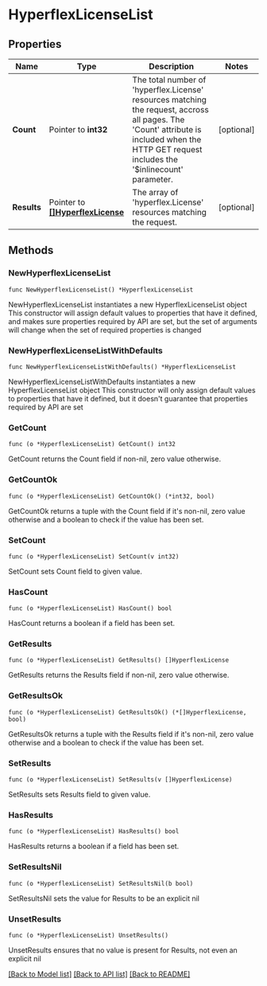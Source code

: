 # HyperflexLicenseList

## Properties

Name | Type | Description | Notes
------------ | ------------- | ------------- | -------------
**Count** | Pointer to **int32** | The total number of &#39;hyperflex.License&#39; resources matching the request, accross all pages. The &#39;Count&#39; attribute is included when the HTTP GET request includes the &#39;$inlinecount&#39; parameter. | [optional] 
**Results** | Pointer to [**[]HyperflexLicense**](HyperflexLicense.md) | The array of &#39;hyperflex.License&#39; resources matching the request. | [optional] 

## Methods

### NewHyperflexLicenseList

`func NewHyperflexLicenseList() *HyperflexLicenseList`

NewHyperflexLicenseList instantiates a new HyperflexLicenseList object
This constructor will assign default values to properties that have it defined,
and makes sure properties required by API are set, but the set of arguments
will change when the set of required properties is changed

### NewHyperflexLicenseListWithDefaults

`func NewHyperflexLicenseListWithDefaults() *HyperflexLicenseList`

NewHyperflexLicenseListWithDefaults instantiates a new HyperflexLicenseList object
This constructor will only assign default values to properties that have it defined,
but it doesn't guarantee that properties required by API are set

### GetCount

`func (o *HyperflexLicenseList) GetCount() int32`

GetCount returns the Count field if non-nil, zero value otherwise.

### GetCountOk

`func (o *HyperflexLicenseList) GetCountOk() (*int32, bool)`

GetCountOk returns a tuple with the Count field if it's non-nil, zero value otherwise
and a boolean to check if the value has been set.

### SetCount

`func (o *HyperflexLicenseList) SetCount(v int32)`

SetCount sets Count field to given value.

### HasCount

`func (o *HyperflexLicenseList) HasCount() bool`

HasCount returns a boolean if a field has been set.

### GetResults

`func (o *HyperflexLicenseList) GetResults() []HyperflexLicense`

GetResults returns the Results field if non-nil, zero value otherwise.

### GetResultsOk

`func (o *HyperflexLicenseList) GetResultsOk() (*[]HyperflexLicense, bool)`

GetResultsOk returns a tuple with the Results field if it's non-nil, zero value otherwise
and a boolean to check if the value has been set.

### SetResults

`func (o *HyperflexLicenseList) SetResults(v []HyperflexLicense)`

SetResults sets Results field to given value.

### HasResults

`func (o *HyperflexLicenseList) HasResults() bool`

HasResults returns a boolean if a field has been set.

### SetResultsNil

`func (o *HyperflexLicenseList) SetResultsNil(b bool)`

 SetResultsNil sets the value for Results to be an explicit nil

### UnsetResults
`func (o *HyperflexLicenseList) UnsetResults()`

UnsetResults ensures that no value is present for Results, not even an explicit nil

[[Back to Model list]](../README.md#documentation-for-models) [[Back to API list]](../README.md#documentation-for-api-endpoints) [[Back to README]](../README.md)


